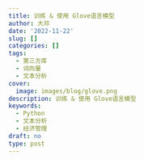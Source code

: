 ```yaml
---
title: 训练 & 使用 Glove语言模型
author: 大邓
date: '2022-11-22'
slug: []
categories: []
tags:
  - 第三方库
  - 词向量
  - 文本分析
cover:
  image: images/blog/glove.png
description: 训练 & 使用 Glove语言模型
keywords:
  - Python
  - 文本分析
  - 经济管理
draft: no
type: post
---
```





